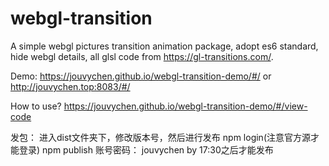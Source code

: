 # webgl-transition
A simple webgl pictures transition animation package, adopt es6 standard, hide webgl details, all glsl code from https://gl-transitions.com/.


Demo:
https://jouvychen.github.io/webgl-transition-demo/#/
or
http://jouvychen.top:8083/#/

How to use?
https://jouvychen.github.io/webgl-transition-demo/#/view-code

发包：
进入dist文件夹下，修改版本号，然后进行发布
npm login(注意官方源才能登录)
npm publish
账号密码：
jouvychen by
17:30之后才能发布